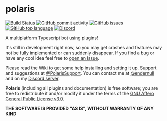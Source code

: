# polaris

<a href="https://github.com/luksireiku/polaris/actions?query=workflow%3ADocker">
    <img alt="Build Status" src="https://github.com/luksireiku/polaris/workflows/Docker/badge.svg"></a>
<a href="https://github.com/luksireiku/polaris/commits/main">
    <img alt="GitHub commit activity" src="https://img.shields.io/github/commit-activity/m/luksireiku/polaris"></a>
<a href="https://github.com/luksireiku/polaris/issues">
    <img alt="GitHub issues" src="https://img.shields.io/github/issues/luksireiku/polaris"></a>
<a href="#">
    <img alt="GitHub top language" src="https://img.shields.io/github/languages/top/luksireiku/polaris"></a>
<a href="https://discord.gg/sSE7gDA3v6">
    <img alt="Discord" src="https://img.shields.io/discord/133155648891256832"></a>

A multiplatform Typescript bot using plugins!

It's still in development right now, so you may get crashes and features
may not be fully implemented or can suddenly disappear.
If you find a bug or have any cool idea feel free to [open an Issue](https://github.com/luksireiku/polaris/issues/new).

Please read the [Wiki](https://github.com/luksireiku/polaris/wiki) to get some help installing and setting it up.
Support and suggestions at [@PolarisSupport](https://t.me/PolarisSupport).
You can contact me at [@endernull](https://telegram.me/endernull) and on my [Discord server](https://discord.gg/sSE7gDA3v6).

**Polaris** (including all plugins and documentation) is free software; you are free to redistribute it and/or modify it under the terms of the [GNU Affero General Public License v3.0](LICENSE).

**THE SOFTWARE IS PROVIDED "AS IS", WITHOUT WARRANTY OF ANY KIND**
